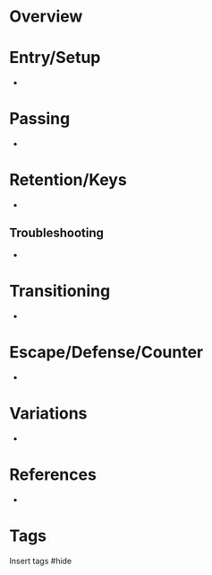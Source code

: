 # Overview
# Entry/Setup
- 
# Passing
- 
# Retention/Keys
- 
## Troubleshooting
- 
# Transitioning
- 
# Escape/Defense/Counter
- 
# Variations
- 
# References
- 
# Tags
Insert tags #hide